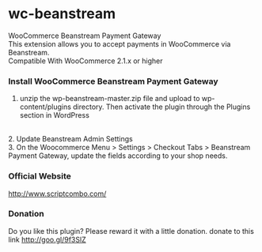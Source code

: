 wc-beanstream
=============

WooCommerce Beanstream Payment Gateway
<br />
This extension allows you to accept payments in WooCommerce via Beanstream. 
<br />
Compatible With	WooCommerce 2.1.x or higher


### Install WooCommerce Beanstream Payment Gateway
1. unzip the wp-beanstream-master.zip file and upload to wp-content/plugins directory. Then activate the plugin through the Plugins section in WordPress
<br />
2. Update Beanstream Admin Settings
<br />
3. On the Woocommerce Menu > Settings > Checkout Tabs > Beanstream Payment Gateway, update the fields according to your shop needs.
<br />

### Official Website
http://www.scriptcombo.com/

### Donation
Do you like this plugin?
Please reward it with a little donation.
donate to this link http://goo.gl/9f3SlZ

